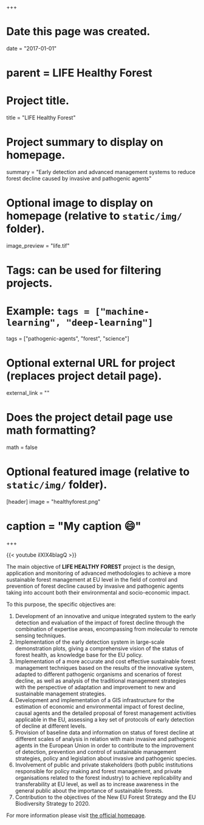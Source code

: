 +++
# Date this page was created.
date = "2017-01-01"

# parent = LIFE Healthy Forest

# Project title.
title = "LIFE Healthy Forest"

# Project summary to display on homepage.
summary = "Early detection and advanced management systems to reduce forest decline caused by invasive and pathogenic agents"

# Optional image to display on homepage (relative to `static/img/` folder).
image_preview = "life.tif"

# Tags: can be used for filtering projects.
# Example: `tags = ["machine-learning", "deep-learning"]`
tags = ["pathogenic-agents", "forest", "science"]

# Optional external URL for project (replaces project detail page).
external_link = ""

# Does the project detail page use math formatting?
math = false

# Optional featured image (relative to `static/img/` folder).
[header]
image = "healthyforest.png"
# caption = "My caption :smile:"

+++

{{< youtube ilXlX4blagQ >}}


The main objective of **LIFE HEALTHY FOREST** project is the design, application and monitoring of advanced methodologies to achieve a more sustainable forest management at EU level in the field of control and prevention of forest decline caused by invasive and pathogenic agents taking into account both their environmental and socio-economic impact.

To this purpose, the specific objectives are:

1. Development of an innovative and unique integrated system to the early detection and evaluation of the impact of forest decline through the combination of expertise areas, encompassing from molecular to remote sensing techniques.
2. Implementation of the early detection system in large-scale demonstration plots, giving a comprehensive vision of the status of forest health, as knowledge base for the EU policy.
3. Implementation of a more accurate and cost effective sustainable forest management techniques based on the results of the innovative system, adapted to different pathogenic organisms and scenarios of forest decline, as well as analysis of the traditional management strategies with the perspective of adaptation and improvement to new and sustainable management strategies.
4. Development and implementation of a GIS infrastructure for the estimation of economic and environmental impact of forest decline, causal agents and the detailed proposal of forest management activities applicable in the EU, assessing a key set of protocols of early detection of decline at different levels.
5. Provision of baseline data and information on status of forest decline at different scales of analysis in relation with main invasive and pathogenic agents in the European Union in order to contribute to the improvement of detection, prevention and control of sustainable management strategies, policy and legislation about invasive and pathogenic species.
6. Involvement of public and private stakeholders (both public institutions responsible for policy making and forest management, and private organisations related to the forest industry) to achieve replicability and transferability at EU level, as well as to increase awareness in the general public about the importance of sustainable forests.
7. Contribution to the objectives of the New EU Forest Strategy and the EU Biodiversity Strategy to 2020.

For more information please visit [the official homepage](http://www.lifehealthyforest.com). 
